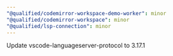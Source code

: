 ```yaml
---
"@qualified/codemirror-workspace-demo-worker": minor
"@qualified/codemirror-workspace": minor
"@qualified/lsp-connection": minor
---
```


Update vscode-languageserver-protocol to 3.17.1
